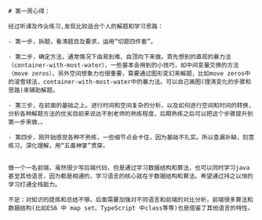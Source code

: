     # 第一周心得：
    
    经过听课及作业练习,发现比较适合个人的解题和学习思路：
    
    - 第一步，拆题，看清题目及要求，运用“切题四件套”。
    
    - 第二步，确定方法，通常情况下由易到难、自顶向下来做。首先想到的直观的暴力法（container-with-most-water），一些基本会用到的小技巧，如中间变量交换的方法（move zeros），另外空间想象力也很重要，需要通过图形变幻来解题，比如move zeros中的滚雪球法，container-with-most-water中的暴力法。可以自己画图(理清变化的步骤和思路)来辅助解题。
    
    - 第三步，在前面的基础之上。进行时间和空间复杂的分析，以及如何进行空间和时间的转换，分析各种解题方法的优劣目前来说达不到老师的熟练程度，后期熟练之后可以把这个步骤提升到第一步来做，。
    
    - 第四步，刚开始感觉各种不熟练，一些细节点会卡住，因为基础不扎实。所以查漏补缺，刻意练习，深化理解，用“五毒神掌”贯穿。
    
    
    做一个一名前端，虽然很少写后端代码，但是通过学习数据结构和算法，也可以同时学习java甚至其他语言，因为都是相通的，学习语言的核心就在于数据结构和算法。希望通过持之以恒的学习打通全栈能力。
    
    不足：对知识的提炼和总结不够。后面需要加强对不同语言和前端的对比分析，前端很多算法和数据结构(比如ES6 中 map set、TypeScript 中class等等)也是借鉴了其他语言的特性。


